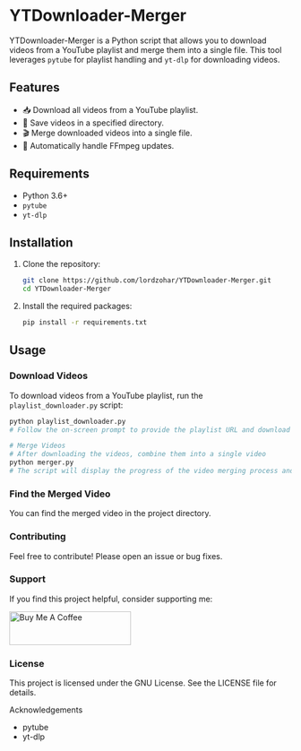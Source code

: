 # YTDownloader-Merger
YTDownloader-Merger is a Python script that allows you to download videos from a YouTube playlist and merge them into a single file. This tool leverages `pytube` for playlist handling and `yt-dlp` for downloading videos.

## Features

- 📥 Download all videos from a YouTube playlist.
- 📂 Save videos in a specified directory.
- 🎬 Merge downloaded videos into a single file.
- 🔄 Automatically handle FFmpeg updates.

## Requirements

- Python 3.6+
- `pytube`
- `yt-dlp`

## Installation

1. Clone the repository:
    ```bash
    git clone https://github.com/lordzohar/YTDownloader-Merger.git
    cd YTDownloader-Merger
    ```

2. Install the required packages:
    ```bash
    pip install -r requirements.txt
    ```

## Usage

### Download Videos

To download videos from a YouTube playlist, run the `playlist_downloader.py` script:

```sh
python playlist_downloader.py
# Follow the on-screen prompt to provide the playlist URL and download the videos. The downloaded videos will be saved in the 'downloads' directory within the project folder. Please note URL should include a Youtube playlist id.

# Merge Videos
# After downloading the videos, combine them into a single video
python merger.py
# The script will display the progress of the video merging process and create a final combined video named 'final.mp4'.
```
### Find the Merged Video
You can find the merged video in the project directory.

### Contributing
Feel free to contribute! Please open an issue or bug fixes.

###  Support
If you find this project helpful, consider supporting me:

<a href="https://www.buymeacoffee.com/dailymeme" target="_blank"><img src="https://cdn.buymeacoffee.com/buttons/v2/default-yellow.png" alt="Buy Me A Coffee" style="height: 60px !important;width: 217px !important;" ></a>

### License
This project is licensed under the GNU License. See the LICENSE file for details.

Acknowledgements
- pytube
- yt-dlp
